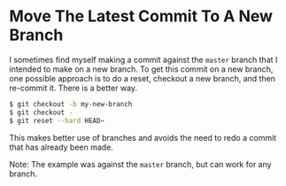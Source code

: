 # Move The Latest Commit To A New Branch

I sometimes find myself making a commit against the `master` branch that I
intended to make on a new branch. To get this commit on a new branch, one
possible approach is to do a reset, checkout a new branch, and then
re-commit it. There is a better way.

```bash
$ git checkout -b my-new-branch
$ git checkout - 
$ git reset --hard HEAD~
```

This makes better use of branches and avoids the need to redo a commit that
has already been made.

Note: The example was against the `master` branch, but can work for any
branch.
